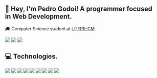 ## 👋 Hey, I'm Pedro Godoi! A programmer focused in Web Development.

🎓 Computer Science student at [UTFPR-CM](https://www.instagram.com/utfprcm).

<div style="display: inline-block; justfy-content: center;"> 
  <a align="center" href="https://instagram.com/pedrogodoih" target="_blank"><img src="https://img.shields.io/badge/-Instagram-%23E1306C?style=for-the-badge&logo=instagram&logoColor=white" target="_blank"></a>
  <a align="center" href = "mailto:pedrogodoiriva@gmail.com"><img src="https://img.shields.io/badge/-Gmail-%23333?style=for-the-badge&logo=gmail&logoColor=white" target="_blank"></a>
  <a align="center" href="https://www.linkedin.com/in/pedrogodoir" target="_blank"><img src="https://img.shields.io/badge/-LinkedIn-%230077B5?style=for-the-badge&logo=linkedin&logoColor=white" target="_blank"></a>
</div>

## 💻 Technologies.

<div>
  <img src="https://img.shields.io/badge/Javascript-%23333?style=for-the-badge&logo=javascript" target="_blank">
  <img src="https://img.shields.io/badge/Next-%23000?style=for-the-badge&logo=nextdotjs" target="_blank">
  <img src="https://img.shields.io/badge/CSS-%230077B5?style=for-the-badge&logo=CSS3" target="_blank">
  <img src="https://img.shields.io/badge/Tailwind-%23101424?style=for-the-badge&logo=tailwindcss" target="_blank">
  <img src="https://img.shields.io/badge/TypeScript-%23333?style=for-the-badge&logo=typescript" target="_blank">
  <img src="https://img.shields.io/badge/Vercel-%23000?style=for-the-badge&logo=vercel" target="_blank">
  <img src="https://img.shields.io/badge/React-%23333?style=for-the-badge&logo=react" target="_blank">
  <img src="https://img.shields.io/badge/MongoDB-%23101404?style=for-the-badge&logo=mongodb" target="_blank">
  <img src="https://img.shields.io/badge/html5-%23fff?style=for-the-badge&logo=html5" target="_blank">
</div>

